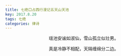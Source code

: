 ```yaml
---
title: 七绝口占西行漫记五天山天池
key: 2017.8.20
tags: 七绝
categories: 律诗
---
```


<p align="center">瑶池安谧如淑仙，雪山孤立似壮男。
</p>
<p align="center">真是冷静不相配，天隔缠绵分二边。
</p>
<p align="center"></br>
</p>
